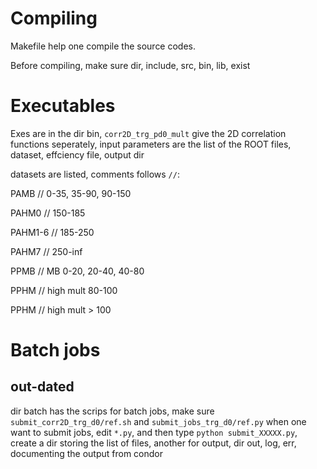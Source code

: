 # Compiling
Makefile help one compile the source codes.

Before compiling, make sure dir, include, src, bin, lib, exist
# Executables 
Exes are in the dir bin, `corr2D_trg_pd0_mult` give the 2D correlation functions seperately,
input parameters are the list of the ROOT files, dataset, effciency file, output dir

datasets are listed, comments follows `//`:

PAMB    // 0-35, 35-90, 90-150

PAHM0   // 150-185

PAHM1-6 // 185-250

PAHM7   // 250-inf

PPMB    // MB 0-20, 20-40, 40-80

PPHM    // high mult 80-100 

PPHM    // high mult > 100

# Batch jobs
## out-dated

dir batch has the scrips for batch jobs, make sure `submit_corr2D_trg_d0/ref.sh` and `submit_jobs_trg_d0/ref.py`
when one want to submit jobs, edit `*.py`, and then type `python submit_XXXXX.py`, create a dir storing the list of files, another for output,
dir out, log, err, documenting the output from condor
